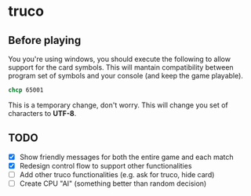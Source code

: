 # truco

## Before playing

You you're using windows, you should execute the following to allow support for the card symbols. This will mantain compatibility between program set of symbols and your console (and keep the game playable).

```cmd
chcp 65001
```

This is a temporary change, don't worry. This will change you set of characters to **UTF-8**.

## TODO

- [x] Show friendly messages for both the entire game and each match
- [x] Redesign control flow to support other functionalities
- [ ] Add other truco functionalities (e.g. ask for truco, hide card)
- [ ] Create CPU "AI" (something better than random decision)
